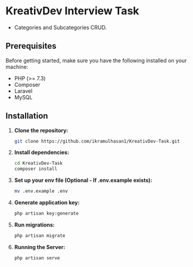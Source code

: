 # KreativDev Interview Task

- Categories and Subcategories CRUD.

## Prerequisites

Before getting started, make sure you have the following installed on your machine:

- PHP (>= 7.3)
- Composer
- Laravel
- MySQL

## Installation

1. **Clone the repository:**

   ```bash
   git clone https://github.com/ikramulhasan1/KreativDev-Task.git
   ```
   
2. **Install dependencies:**

   ```bash
   cd KreativDev-Task
   composer install
   ```
   
3. **Set up your env file (Optional - If .env.example exists):**

   ```bash
   mv .env.example .env
   ```

4. **Generate application key:**

    ```bash
    php artisan key:generate
    ```

5. **Run migrations:**

    ```bash
    php artisan migrate
    ```

6. **Running the Server:**

    ```bash
    php artisan serve
    ```

   
